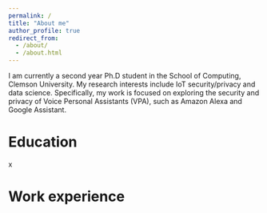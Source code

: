 ```yaml
---
permalink: /
title: "About me"
author_profile: true
redirect_from: 
  - /about/
  - /about.html
---
```


I am currently a second year Ph.D student in the School of Computing, Clemson University. My research interests include IoT security/privacy and data science. Specifically, my work is focused on exploring the security and privacy of Voice Personal Assistants (VPA), such as Amazon Alexa and Google Assistant.

Education
======
x

Work experience
======
